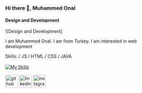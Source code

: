 ### Hi there 👋, Muhammed Onal
#### Design and Development
![Design and Development]

I am Muhammed Onal. I am from Turkey. I am interested in web development

Skills: / JS / HTML / CSS / JAVA
 <br/><br/>
[![My Skills](https://skills.thijs.gg/icons?i=js,html,css)](https://skills.thijs.gg)
<br/><br/>
[<img src='https://cdn.jsdelivr.net/npm/simple-icons@3.0.1/icons/github.svg' alt='github' height='40'>](https://github.com/muhammed0nal)  [<img src='https://cdn.jsdelivr.net/npm/simple-icons@3.0.1/icons/linkedin.svg' alt='linkedin' height='40'>](https://www.linkedin.com/in/muhammed-onal-1b347a223/)   [<img src='https://cdn.jsdelivr.net/npm/simple-icons@3.0.1/icons/instagram.svg' alt='instagram' height='40'>](https://www.instagram.com/muhammed0nal/)  






